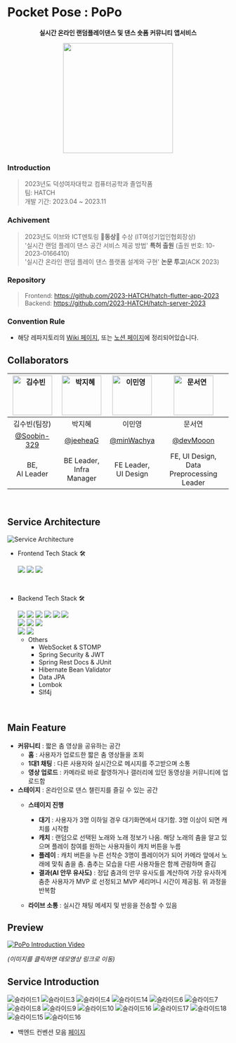 # Pocket Pose : PoPo


<div align="center">

**실시간 온라인 랜덤플레이댄스 및 댄스 숏폼 커뮤니티 앱서비스**


<img src="https://github.com/2023-HATCH/hatch-server-2023/assets/81364415/7c092e0a-4bd4-4dff-8eb5-a08c4af114a8" width=250px>

</div>


### Introduction
> 2023년도 덕성여자대학교 컴퓨터공학과 졸업작품 <br />
> 팀: HATCH <br />
> 개발 기간: 2023.04 ~ 2023.11

### Achivement
> 2023년도 이브와 ICT멘토링 🥉**동상**🥉 수상 (IT여성기업인협회장상) <br/>
> '실시간 랜덤 플레이 댄스 공간 서비스 제공 방법' **특허 출원** (출원 번호: 10-2023-0166410) <br/>
> '실시간 온라인 랜덤 플레이 댄스 플랫폼 설계와 구현' **논문 투고**(ACK 2023)


### Repository
> Frontend: https://github.com/2023-HATCH/hatch-flutter-app-2023 <br />
> Backend: https://github.com/2023-HATCH/hatch-server-2023 <br/>


### Convention Rule
- 해당 레파지토리의 [Wiki 페이지](https://github.com/jeeheaG/hatch-server-2023/wiki/Convention-Rules), 또는 [노션 페이지](https://ginger-bread.notion.site/e4a51bcb01f4426cb213378cb053d551?pvs=4)에 정리되어있습니다.

## Collaborators

| <img src="https://avatars.githubusercontent.com/u/81364415?v=4" width=90px alt="김수빈"/>  | <img src="https://avatars.githubusercontent.com/u/61150378?v=4" width=90px alt="박지혜"/>  | <img src="https://avatars.githubusercontent.com/u/61674991?v=4" width=90px alt="이민영"/>  | <img src="https://avatars.githubusercontent.com/u/86946928?v=4" width=90px alt="문서연"/> |
| :-----: | :-----: | :-----: | :-----: |
| 김수빈(팀장)  | 박지혜 | 이민영 | 문서연 |
| [@Soobin-329](https://github.com/Soobin-329)  | [@jeeheaG](https://github.com/jeeheaG) | [@minWachya](https://github.com/minWachya) | [@devMooon](https://github.com/devMooon) |
|BE, <br/>AI Leader|BE Leader,<br/>Infra Manager|FE Leader,<br/>UI Design|FE, UI Design,<br/>Data Preprocessing Leader| 

<br/>

## Service Architecture

![Service Architecture](https://github.com/2023-HATCH/hatch-server-2023/assets/81364415/51c003b9-6eb5-4ef6-833c-3ed695f80b36)


* Frontend Tech Stack 🛠

    <img src="https://img.shields.io/badge/Flutter-02569B?style=flat-square&logo=Flutter&logoColor=white">
    <img src="https://img.shields.io/badge/MLKit-2396f3?style=flat-square&logo=kit&logoColor=white">
    <img src="https://img.shields.io/badge/Mediapipe-007A73?style=flat-square&logo=Plotly&logoColor=white">

<br/>

* Backend Tech Stack 🛠

    <img src="https://img.shields.io/badge/Spring boot-6DB33F?style=flat-square&logo=Spring boot&logoColor=white">
    <img src="https://img.shields.io/badge/Docker-2496ED?style=flat-square&logo=Docker&logoColor=white">
    <img src="https://img.shields.io/badge/Jenkins-D24939?style=flat-square&logo=Jenkins&logoColor=white">
    <img src="https://img.shields.io/badge/Redis-DC382D?style=flat-square&logo=Redis&logoColor=white">
    <img src="https://img.shields.io/badge/MySQL-4479A1?style=flat-square&logo=MySQL&logoColor=white">
    <img src="https://img.shields.io/badge/JUint5-25A162?style=flat-square&logo=JUnit5&logoColor=white">
    <br/>
    <img src="https://img.shields.io/badge/Amazon EC2-FF9900?style=flat-square&logo=Amazon EC2&logoColor=white">
    <img src="https://img.shields.io/badge/Amazon RDS-527FFF?style=flat-square&logo=Amazon RDS&logoColor=white">
    <img src="https://img.shields.io/badge/Amazon S3-569A31?style=flat-square&logo=Amazon S3&logoColor=white">
    <br/>
    <img src="https://img.shields.io/badge/Flask-000000?style=flat-square&logo=Flask&logoColor=white">
    <img src="https://img.shields.io/badge/Pytorch-EE4C2C?style=flat-square&logo=Pytorch&logoColor=white">

    * Others
        - WebSocket & STOMP
        - Spring Security & JWT
        - Spring Rest Docs & JUnit
        - Hibernate Bean Validator
        - Data JPA
        - Lombok
        - Slf4j

<br/>

## Main Feature
-	**커뮤니티** : 짧은 춤 영상을 공유하는 공간
    * **홈** : 사용자가 업로드한 짧은 춤 영상들을 조회
    * **1대1 채팅** : 다른 사용자와 실시간으로 메시지를 주고받으며 소통
    * **영상 업로드** : 카메라로 바로 촬영하거나 갤러리에 있던 동영상을 커뮤니티에 업로드함
-	**스테이지** : 온라인으로 댄스 챌린지를 즐길 수 있는 공간
    * **스테이지 진행**
        * **대기** : 사용자가 3명 이하일 경우 대기화면에서 대기함. 3명 이상이 되면 캐치를 시작함
        * **캐치** : 랜덤으로 선택된 노래와 노래 정보가 나옴. 해당 노래의 춤을 알고 있으며 플레이 참여를 원하는 사용자들이 캐치 버튼을 누름
        * **플레이** : 캐치 버튼을 누른 선착순 3명이 플레이어가 되어 카메라 앞에서 노래에 맞춰 춤을 춤. 춤추는 모습을 다른 사용자들은 함께 관람하며 즐김
        * **결과(AI 안무 유사도)** : 정답 춤과의 안무 유사도를 계산하여 가장 유사하게 춤춘 사용자가 MVP 로 선정되고 MVP 세리머니 시간이 제공됨. 위 과정을 반복함
    
    * **라이브 소통** : 실시간 채팅 메세지 및 반응을 전송할 수 있음



## Preview
[![PoPo Introduction Video](https://img.youtube.com/vi/6maF_XW2snk/0.jpg)](https://youtu.be/6maF_XW2snk)

*(이미지를 클릭하면 데모영상 링크로 이동)*


## Service Introduction
![슬라이드1](https://github.com/2023-HATCH/hatch-server-2023/assets/81364415/b16ce13f-be62-486d-a9f4-9609b80c6967)
![슬라이드3](https://github.com/2023-HATCH/hatch-server-2023/assets/81364415/f63755a9-c4d4-41e5-9654-62fcdfaf511b)
![슬라이드4](https://github.com/2023-HATCH/hatch-server-2023/assets/81364415/b9872915-71d9-4dda-b72f-68ed8cfd9acd)
![슬라이드14](https://github.com/2023-HATCH/hatch-server-2023/assets/81364415/47fb194f-9ea1-4bb8-93d4-36ee5d7d5be7)
![슬라이드6](https://github.com/2023-HATCH/hatch-server-2023/assets/81364415/4a8c9ded-2874-4147-ac22-942f64140776)
![슬라이드7](https://github.com/2023-HATCH/hatch-server-2023/assets/81364415/024e5295-42f2-4c74-8af9-4cef4f4be6f1)
![슬라이드8](https://github.com/2023-HATCH/hatch-server-2023/assets/81364415/da346366-dc32-48a5-991c-68009327922e)
![슬라이드9](https://github.com/2023-HATCH/hatch-server-2023/assets/81364415/1bcb4300-3b35-4bd5-ac19-2a420decca90)
![슬라이드10](https://github.com/2023-HATCH/hatch-server-2023/assets/81364415/f6c974f8-7bfd-4dd1-afe4-175ec867fdd1)
![슬라이드16](https://github.com/2023-HATCH/hatch-server-2023/assets/81364415/7856fbd0-dd7f-4526-ab34-b7e2712f7c44)
![슬라이드17](https://github.com/2023-HATCH/hatch-server-2023/assets/81364415/7c8b5d0d-45b2-4a9b-9a95-7df4b9111904)
![슬라이드18](https://github.com/2023-HATCH/hatch-server-2023/assets/81364415/c99944c9-9f40-4bee-93ab-4de66dee3c57)
![슬라이드15](https://github.com/2023-HATCH/hatch-server-2023/assets/81364415/309e3e56-bc8e-436b-a4aa-d4d08fa75557)
![슬라이드16](https://github.com/2023-HATCH/hatch-server-2023/assets/81364415/232ef20f-e90e-4d8e-86e0-a5b15440e2a6)


* 백엔드 컨벤션 모음 [페이지](https://www.notion.so/f72a464effac43b0833517d833d10b07?v=d8ddceb7db234959818cd47e8fe332b3)





